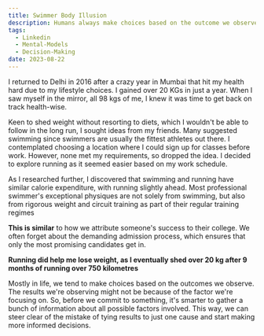 ```yaml
---
title: Swimmer Body Illusion
description: Humans always make choices based on the outcome we observe. Understand how to avoid this bias
tags:
  - Linkedin
  - Mental-Models
  - Decision-Making
date: 2023-08-22
---
```

I returned to Delhi in 2016 after a crazy year in Mumbai that hit my health hard due to my lifestyle choices. I gained over 20 KGs in just a year. When I saw myself in the mirror, all 98 kgs of me, I knew it was time to get back on track health-wise.

Keen to shed weight without resorting to diets, which I wouldn't be able to follow in the long run, I sought ideas from my friends. Many suggested swimming since swimmers are usually the fittest athletes out there. I contemplated choosing a location where I could sign up for classes before work. However, none met my requirements, so dropped the idea. I decided to explore running as it seemed easier based on my work schedule.

As I researched further, I discovered that swimming and running have similar calorie expenditure, with running slightly ahead. Most professional swimmer's exceptional physiques are not solely from swimming, but also from rigorous weight and circuit training as part of their regular training regimes

**This is similar** to how we attribute someone's success to their college. We often forget about the demanding admission process, which ensures that only the most promising candidates get in.

**Running did help me lose weight, as I eventually shed over 20 kg after 9 months of running over 750 kilometres**

Mostly in life, we tend to make choices based on the outcomes we observe. The results we're observing might not be because of the factor we're focusing on. So, before we commit to something, it's smarter to gather a bunch of information about all possible factors involved. This way, we can steer clear of the mistake of tying results to just one cause and start making more informed decisions.